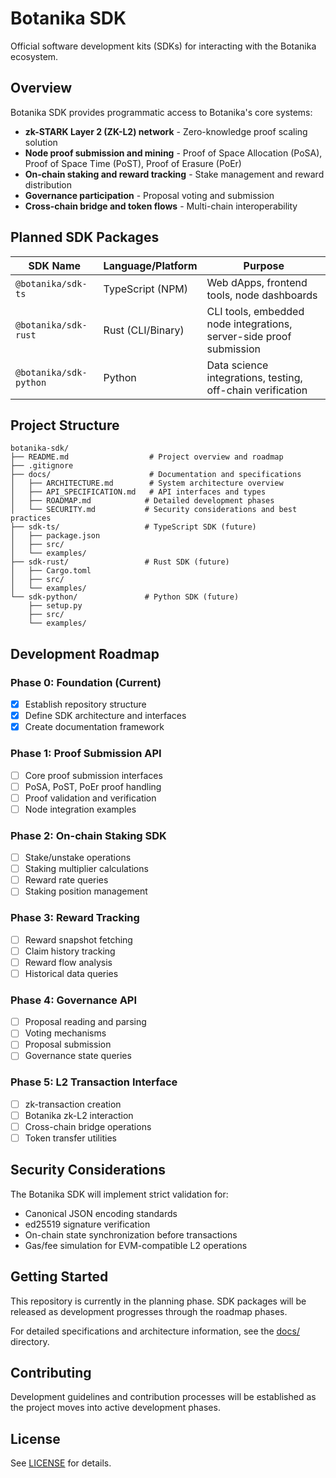 # Botanika SDK

Official software development kits (SDKs) for interacting with the Botanika ecosystem.

## Overview

Botanika SDK provides programmatic access to Botanika's core systems:

- **zk-STARK Layer 2 (ZK-L2) network** - Zero-knowledge proof scaling solution
- **Node proof submission and mining** - Proof of Space Allocation (PoSA), Proof of Space Time (PoST), Proof of Erasure (PoEr)
- **On-chain staking and reward tracking** - Stake management and reward distribution
- **Governance participation** - Proposal voting and submission
- **Cross-chain bridge and token flows** - Multi-chain interoperability

## Planned SDK Packages

| SDK Name | Language/Platform | Purpose |
|----------|------------------|---------|
| `@botanika/sdk-ts` | TypeScript (NPM) | Web dApps, frontend tools, node dashboards |
| `@botanika/sdk-rust` | Rust (CLI/Binary) | CLI tools, embedded node integrations, server-side proof submission |
| `@botanika/sdk-python` | Python | Data science integrations, testing, off-chain verification |

## Project Structure

```
botanika-sdk/
├── README.md                  # Project overview and roadmap
├── .gitignore
├── docs/                      # Documentation and specifications
│   ├── ARCHITECTURE.md        # System architecture overview
│   ├── API_SPECIFICATION.md   # API interfaces and types
│   ├── ROADMAP.md            # Detailed development phases
│   └── SECURITY.md           # Security considerations and best practices
├── sdk-ts/                   # TypeScript SDK (future)
│   ├── package.json
│   ├── src/
│   └── examples/
├── sdk-rust/                 # Rust SDK (future)
│   ├── Cargo.toml
│   ├── src/
│   └── examples/
└── sdk-python/               # Python SDK (future)
    ├── setup.py
    ├── src/
    └── examples/
```

## Development Roadmap

### Phase 0: Foundation (Current)
- [x] Establish repository structure
- [x] Define SDK architecture and interfaces
- [x] Create documentation framework

### Phase 1: Proof Submission API
- [ ] Core proof submission interfaces
- [ ] PoSA, PoST, PoEr proof handling
- [ ] Proof validation and verification
- [ ] Node integration examples

### Phase 2: On-chain Staking SDK
- [ ] Stake/unstake operations
- [ ] Staking multiplier calculations
- [ ] Reward rate queries
- [ ] Staking position management

### Phase 3: Reward Tracking
- [ ] Reward snapshot fetching
- [ ] Claim history tracking
- [ ] Reward flow analysis
- [ ] Historical data queries

### Phase 4: Governance API
- [ ] Proposal reading and parsing
- [ ] Voting mechanisms
- [ ] Proposal submission
- [ ] Governance state queries

### Phase 5: L2 Transaction Interface
- [ ] zk-transaction creation
- [ ] Botanika zk-L2 interaction
- [ ] Cross-chain bridge operations
- [ ] Token transfer utilities

## Security Considerations

The Botanika SDK will implement strict validation for:

- Canonical JSON encoding standards
- ed25519 signature verification
- On-chain state synchronization before transactions
- Gas/fee simulation for EVM-compatible L2 operations

## Getting Started

This repository is currently in the planning phase. SDK packages will be released as development progresses through the roadmap phases.

For detailed specifications and architecture information, see the [docs/](docs/) directory.

## Contributing

Development guidelines and contribution processes will be established as the project moves into active development phases.

## License

See [LICENSE](LICENSE) for details.
